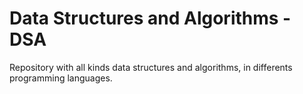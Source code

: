 # Data Structures and Algorithms - DSA

Repository with all kinds data structures and algorithms, in differents programming languages.
